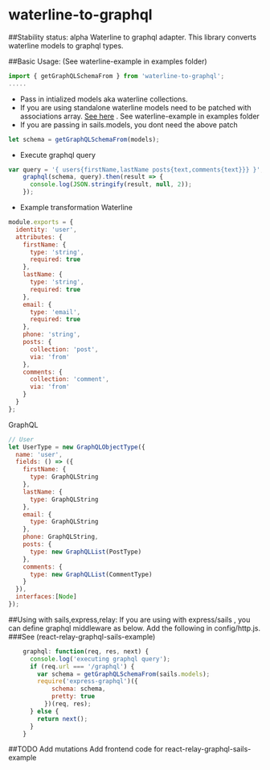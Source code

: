 # waterline-to-graphql
##Stability status: alpha
Waterline to graphql adapter.
This library converts waterline models to graphql types. 


##Basic Usage: (See waterline-example in examples folder)

```javascript
import { getGraphQLSchemaFrom } from 'waterline-to-graphql'; 
.....
```

* Pass in intialized models aka waterline collections.
* If you are using standalone waterline models need to be patched with associations array. [See here](https://github.com/balderdashy/waterline/issues/797) . See waterline-example in
examples folder
* If you are passing in sails.models, you dont need the above patch

```javascript
let schema = getGraphQLSchemaFrom(models);
```

* Execute graphql query

```javascript
var query = '{ users{firstName,lastName posts{text,comments{text}}} }';
    graphql(schema, query).then(result => {
      console.log(JSON.stringify(result, null, 2));
    });
```

* Example transformation
Waterline
```javascript
module.exports = {
  identity: 'user',
  attributes: {
    firstName: {
      type: 'string',
      required: true
    },
    lastName: {
      type: 'string',
      required: true
    },
    email: {
      type: 'email',
      required: true
    },
    phone: 'string',
    posts: {
      collection: 'post',
      via: 'from'
    },
    comments: {
      collection: 'comment',
      via: 'from'
    }
  }
};
```
GraphQL
```javascript
// User
let UserType = new GraphQLObjectType({
  name: 'user',
  fields: () => ({
    firstName: {
      type: GraphQLString
    },
    lastName: {
      type: GraphQLString
    },
    email: {
      type: GraphQLString
    },
    phone: GraphQLString,
    posts: {
      type: new GraphQLList(PostType)
    },
    comments: {
      type: new GraphQLList(CommentType)
    }
  }),
  interfaces:[Node]
});
```

##Using with sails,express,relay:
If  you are using with express/sails , you can define graphql middleware 
as below. Add the following in config/http.js.
###See (react-relay-graphql-sails-example)

```javascript
    graphql: function(req, res, next) {
      console.log('executing graphql query');
      if (req.url === '/graphql') {
        var schema = getGraphQLSchemaFrom(sails.models);
        require('express-graphql')({
            schema: schema,
            pretty: true
          })(req, res);
      } else {
        return next();
      }
    }
```


##TODO
Add mutations
Add frontend code for react-relay-graphql-sails-example